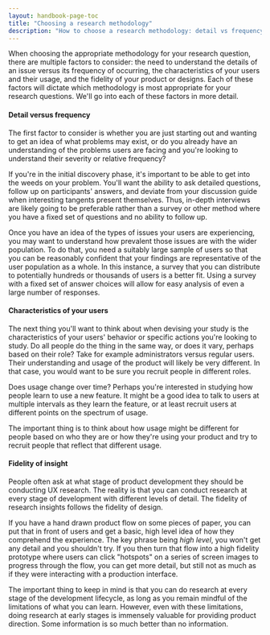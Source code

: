 ```yaml
---
layout: handbook-page-toc
title: "Choosing a research methodology"
description: "How to choose a research methodology: detail vs frequency, user characteristics, and fidelity of insight"
---
```




When choosing the appropriate methodology for your research question, there are multiple factors to consider: the need to understand the details of an issue versus its frequency of occurring, the characteristics of your users and their usage, and the fidelity of your product or designs. Each of these factors will dictate which methodology is most appropriate for your research questions. We'll go into each of these factors in more detail.

#### Detail versus frequency

The first factor to consider is whether you are just starting out and wanting to get an idea of what problems may exist, or do you already have an understanding of the problems users are facing and you're looking to understand their severity or relative frequency?

If you're in the initial discovery phase, it's important to be able to get into the weeds on your problem. You'll want the ability to ask detailed questions, follow up on participants' answers, and deviate from your discussion guide when interesting tangents present themselves. Thus, in-depth interviews are likely going to be preferable rather than a survey or other method where you have a fixed set of questions and no ability to follow up.

Once you have an idea of the types of issues your users are experiencing, you may want to understand how prevalent those issues are with the wider population. To do that, you need a suitably large sample of users so that you can be reasonably confident that your findings are representative of the user population as a whole. In this instance, a survey that you can distribute to potentially hundreds or thousands of users is a better fit. Using a survey with a fixed set of answer choices will allow for easy analysis of even a large number of responses.

#### Characteristics of your users

The next thing you'll want to think about when devising your study is the characteristics of your users' behavior or specific actions you're looking to study. Do all people do the thing in the same way, or does it vary, perhaps based on their role? Take for example administrators versus regular users. Their understanding and usage of the product will likely be very different. In that case, you would want to be sure you recruit people in different roles. 

Does usage change over time? Perhaps you're interested in studying how people learn to use a new feature. It might be a good idea to talk to users at multiple intervals as they learn the feature, or at least recruit users at different points on the spectrum of usage.

The important thing is to think about how usage might be different for people based on who they are or how they're using your product and try to recruit people that reflect that different usage.

#### Fidelity of insight

People often ask at what stage of product development they should be conducting UX research. The reality is that you can conduct research at every stage of development with different levels of detail. The fidelity of research insights follows the fidelity of design. 

If you have a hand drawn product flow on some pieces of paper, you can put that in front of users and get a basic, high level idea of how they comprehend the experience. The key phrase being *high level*, you won't get any detail and you shouldn't try. If you then turn that flow into a high fidelity prototype where users can click "hotspots" on a series of screen images to progress through the flow, you can get more detail, but still not as much as if they were interacting with a  production interface.

The important thing to keep in mind is that you can do research at every stage of the development lifecycle, as long as you remain mindful of the limitations of what you can learn. However, even with these limitations, doing research at early stages is immensely valuable for providing product direction. Some information is so much better than no information.
